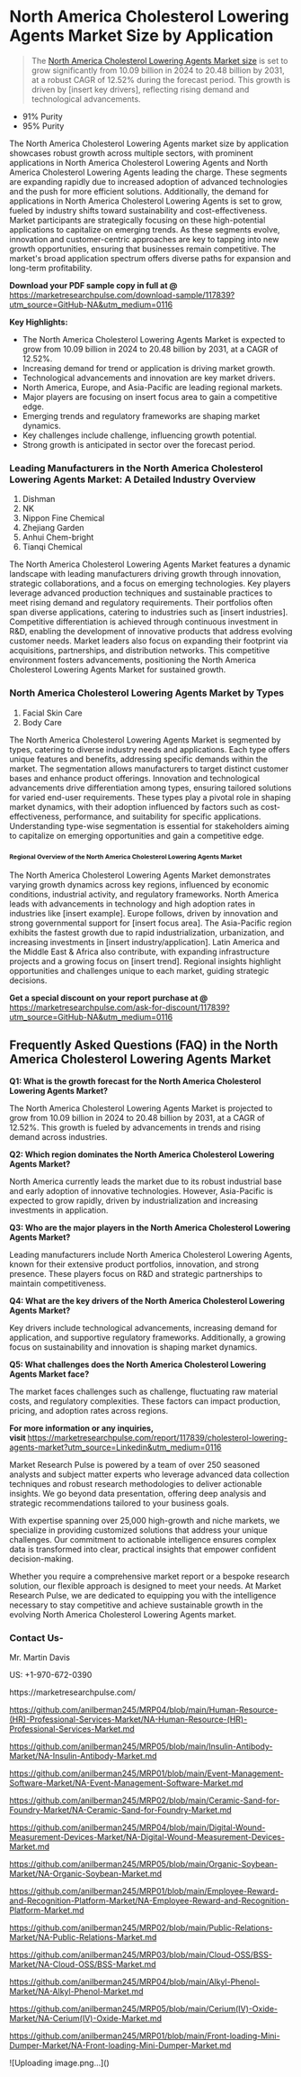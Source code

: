 <h1>North America Cholesterol Lowering Agents Market&nbsp;Size by Application</h1><blockquote><p>The <a href="https://marketresearchpulse.com/download-sample/117839?utm_source=GitHub-NA&amp;utm_medium=0116">North America Cholesterol Lowering Agents Market size</a> is set to grow significantly from 10.09 billion in 2024 to 20.48 billion by 2031, at a robust CAGR of 12.52% during the forecast period. This growth is driven by [insert key drivers], reflecting rising demand and technological advancements.</p></blockquote><ul><li>91% Purity<li> 95% Purity</li></ul><p>The North America Cholesterol Lowering Agents market size by application showcases robust growth across multiple sectors, with prominent applications in North America Cholesterol Lowering Agents and North America Cholesterol Lowering Agents leading the charge. These segments are expanding rapidly due to increased adoption of advanced technologies and the push for more efficient solutions. Additionally, the demand for applications in North America Cholesterol Lowering Agents is set to grow, fueled by industry shifts toward sustainability and cost-effectiveness. Market participants are strategically focusing on these high-potential applications to capitalize on emerging trends. As these segments evolve, innovation and customer-centric approaches are key to tapping into new growth opportunities, ensuring that businesses remain competitive. The market's broad application spectrum offers diverse paths for expansion and long-term profitability.</p><p><strong>Download your PDF sample copy in full at @ </strong><a href="https://marketresearchpulse.com/download-sample/117839?utm_source=GitHub-NA&amp;utm_medium=0116">https://marketresearchpulse.com/download-sample/117839?utm_source=GitHub-NA&amp;utm_medium=0116</a></p><p><strong>Key Highlights: </strong></p><ul><li>The North America Cholesterol Lowering Agents Market is expected to grow from 10.09 billion in 2024 to 20.48 billion by 2031, at a CAGR of 12.52%.</li><li>Increasing demand for trend or application is driving market growth.</li><li>Technological advancements and innovation are key market drivers.</li><li>North America, Europe, and Asia-Pacific are leading regional markets.</li><li>Major players are focusing on insert focus area to gain a competitive edge.</li><li>Emerging trends and regulatory frameworks are shaping market dynamics.</li><li>Key challenges include challenge, influencing growth potential.</li><li>Strong growth is anticipated in sector over the forecast period.</li></ul><h3>Leading Manufacturers in the North America Cholesterol Lowering Agents Market: A Detailed Industry Overview</h3><ol><li>Dishman</li><li>NK</li><li>Nippon Fine Chemical</li><li>Zhejiang Garden</li><li>Anhui Chem-bright</li><li>Tianqi Chemical</li></ol><div class="flex max-w-full flex-col flex-grow"><div class="min-h-8 text-message flex w-full flex-col items-end gap-2 whitespace-normal break-words [.text-message+&amp;]:mt-5" dir="auto" data-message-author-role="assistant" data-message-id="fd8432e4-4910-450d-b182-61b7bfb0a01f" data-message-model-slug="gpt-4o"><div class="flex w-full flex-col gap-1 empty:hidden first:pt-[3px]"><div class="markdown prose w-full break-words dark:prose-invert light"><p>The North America Cholesterol Lowering Agents Market features a dynamic landscape with leading manufacturers driving growth through innovation, strategic collaborations, and a focus on emerging technologies. Key players leverage advanced production techniques and sustainable practices to meet rising demand and regulatory requirements. Their portfolios often span diverse applications, catering to industries such as [insert industries]. Competitive differentiation is achieved through continuous investment in R&amp;D, enabling the development of innovative products that address evolving customer needs. Market leaders also focus on expanding their footprint via acquisitions, partnerships, and distribution networks. This competitive environment fosters advancements, positioning the North America Cholesterol Lowering Agents Market for sustained growth.</p></div></div></div></div><h3>North America Cholesterol Lowering Agents Market by Types</h3><ol><li>Facial Skin Care<li> Body Care</li></ol><div class="flex max-w-full flex-col flex-grow"><div class="min-h-8 text-message flex w-full flex-col items-end gap-2 whitespace-normal break-words [.text-message+&amp;]:mt-5" dir="auto" data-message-author-role="assistant" data-message-id="084470be-0bb7-4664-bddf-5156b4f41249" data-message-model-slug="gpt-4o-mini"><div class="flex w-full flex-col gap-1 empty:hidden first:pt-[3px]"><div class="markdown prose w-full break-words dark:prose-invert light"><p>The North America Cholesterol Lowering Agents Market is segmented by types, catering to diverse industry needs and applications. Each type offers unique features and benefits, addressing specific demands within the market. The segmentation allows manufacturers to target distinct customer bases and enhance product offerings. Innovation and technological advancements drive differentiation among types, ensuring tailored solutions for varied end-user requirements. These types play a pivotal role in shaping market dynamics, with their adoption influenced by factors such as cost-effectiveness, performance, and suitability for specific applications. Understanding type-wise segmentation is essential for stakeholders aiming to capitalize on emerging opportunities and gain a competitive edge.</p></div></div></div></div><h3><span style="font-size: 11px;">Regional Overview of the North America Cholesterol Lowering Agents Market</span></h3><div class="flex max-w-full flex-col flex-grow"><div class="min-h-8 text-message flex w-full flex-col items-end gap-2 whitespace-normal break-words [.text-message+&amp;]:mt-5" dir="auto" data-message-author-role="assistant" data-message-id="e9038762-ce64-4e30-91c9-9bd413514231" data-message-model-slug="gpt-4o-mini"><div class="flex w-full flex-col gap-1 empty:hidden first:pt-[3px]"><div class="markdown prose w-full break-words dark:prose-invert light"><p>The North America Cholesterol Lowering Agents Market demonstrates varying growth dynamics across key regions, influenced by economic conditions, industrial activity, and regulatory frameworks. North America leads with advancements in technology and high adoption rates in industries like [insert example]. Europe follows, driven by innovation and strong governmental support for [insert focus area]. The Asia-Pacific region exhibits the fastest growth due to rapid industrialization, urbanization, and increasing investments in [insert industry/application]. Latin America and the Middle East &amp; Africa also contribute, with expanding infrastructure projects and a growing focus on [insert trend]. Regional insights highlight opportunities and challenges unique to each market, guiding strategic decisions.</p></div></div></div></div><p><strong>Get a special discount on your report purchase at @ </strong><a href="https://marketresearchpulse.com/ask-for-discount/117839?utm_source=GitHub-NA&amp;utm_medium=0116">https://marketresearchpulse.com/ask-for-discount/117839?utm_source=GitHub-NA&amp;utm_medium=0116</a></p><h2>Frequently Asked Questions (FAQ) in the North America Cholesterol Lowering Agents Market</h2><p><strong>Q1: What is the growth forecast for the North America Cholesterol Lowering Agents Market?</strong></p><p>The North America Cholesterol Lowering Agents Market is projected to grow from 10.09 billion in 2024 to 20.48 billion by 2031, at a CAGR of 12.52%. This growth is fueled by advancements in trends and rising demand across industries.</p><p><strong>Q2: Which region dominates the North America Cholesterol Lowering Agents Market?</strong></p><p>North America currently leads the market due to its robust industrial base and early adoption of innovative technologies. However, Asia-Pacific is expected to grow rapidly, driven by industrialization and increasing investments in application.</p><p><strong>Q3: Who are the major players in the North America Cholesterol Lowering Agents Market?</strong></p><p>Leading manufacturers include North America Cholesterol Lowering Agents, known for their extensive product portfolios, innovation, and strong presence. These players focus on R&amp;D and strategic partnerships to maintain competitiveness.</p><p><strong>Q4: What are the key drivers of the North America Cholesterol Lowering Agents Market?</strong></p><p>Key drivers include technological advancements, increasing demand for application, and supportive regulatory frameworks. Additionally, a growing focus on sustainability and innovation is shaping market dynamics.</p><p><strong>Q5: What challenges does the North America Cholesterol Lowering Agents Market face?</strong></p><p>The market faces challenges such as challenge, fluctuating raw material costs, and regulatory complexities. These factors can impact production, pricing, and adoption rates across regions.</p><p><strong>For more information or any inquiries, visit&nbsp;</strong><a href="https://marketresearchpulse.com/report/117839/cholesterol-lowering-agents-market?utm_source=Linkedin&utm_medium=0116">https://marketresearchpulse.com/report/117839/cholesterol-lowering-agents-market?utm_source=Linkedin&utm_medium=0116</a></p><p>Market Research Pulse is powered by a team of over 250 seasoned analysts and subject matter experts who leverage advanced data collection techniques and robust research methodologies to deliver actionable insights. We go beyond data presentation, offering deep analysis and strategic recommendations tailored to your business goals.</p><p>With expertise spanning over 25,000 high-growth and niche markets, we specialize in providing customized solutions that address your unique challenges. Our commitment to actionable intelligence ensures complex data is transformed into clear, practical insights that empower confident decision-making.</p><p>Whether you require a comprehensive market report or a bespoke research solution, our flexible approach is designed to meet your needs. At Market Research Pulse, we are dedicated to equipping you with the intelligence necessary to stay competitive and achieve sustainable growth in the evolving North America Cholesterol Lowering Agents market.</p><h3><strong>Contact Us-</strong></h3><p>Mr. Martin Davis</p><p>US: +1-970-672-0390</p><p>https://marketresearchpulse.com/</p><p><a href="https://github.com/anilberman245/MRP04/blob/main/Human-Resource-(HR)-Professional-Services-Market/NA-Human-Resource-(HR)-Professional-Services-Market.md">https://github.com/anilberman245/MRP04/blob/main/Human-Resource-(HR)-Professional-Services-Market/NA-Human-Resource-(HR)-Professional-Services-Market.md</a></p><p><a href="https://github.com/anilberman245/MRP05/blob/main/Insulin-Antibody-Market/NA-Insulin-Antibody-Market.md">https://github.com/anilberman245/MRP05/blob/main/Insulin-Antibody-Market/NA-Insulin-Antibody-Market.md</a></p><p><a href="https://github.com/anilberman245/MRP01/blob/main/Event-Management-Software-Market/NA-Event-Management-Software-Market.md">https://github.com/anilberman245/MRP01/blob/main/Event-Management-Software-Market/NA-Event-Management-Software-Market.md</a></p><p><a href="https://github.com/anilberman245/MRP02/blob/main/Ceramic-Sand-for-Foundry-Market/NA-Ceramic-Sand-for-Foundry-Market.md">https://github.com/anilberman245/MRP02/blob/main/Ceramic-Sand-for-Foundry-Market/NA-Ceramic-Sand-for-Foundry-Market.md</a></p><p><a href="https://github.com/anilberman245/MRP04/blob/main/Digital-Wound-Measurement-Devices-Market/NA-Digital-Wound-Measurement-Devices-Market.md">https://github.com/anilberman245/MRP04/blob/main/Digital-Wound-Measurement-Devices-Market/NA-Digital-Wound-Measurement-Devices-Market.md</a></p><p><a href="https://github.com/anilberman245/MRP05/blob/main/Organic-Soybean-Market/NA-Organic-Soybean-Market.md">https://github.com/anilberman245/MRP05/blob/main/Organic-Soybean-Market/NA-Organic-Soybean-Market.md</a></p><p><a href="https://github.com/anilberman245/MRP01/blob/main/Employee-Reward-and-Recognition-Platform-Market/NA-Employee-Reward-and-Recognition-Platform-Market.md">https://github.com/anilberman245/MRP01/blob/main/Employee-Reward-and-Recognition-Platform-Market/NA-Employee-Reward-and-Recognition-Platform-Market.md</a></p><p><a href="https://github.com/anilberman245/MRP02/blob/main/Public-Relations-Market/NA-Public-Relations-Market.md">https://github.com/anilberman245/MRP02/blob/main/Public-Relations-Market/NA-Public-Relations-Market.md</a></p><p><a href="https://github.com/anilberman245/MRP03/blob/main/Cloud-OSS/BSS-Market/NA-Cloud-OSS/BSS-Market.md">https://github.com/anilberman245/MRP03/blob/main/Cloud-OSS/BSS-Market/NA-Cloud-OSS/BSS-Market.md</a></p><p><a href="https://github.com/anilberman245/MRP04/blob/main/Alkyl-Phenol-Market/NA-Alkyl-Phenol-Market.md">https://github.com/anilberman245/MRP04/blob/main/Alkyl-Phenol-Market/NA-Alkyl-Phenol-Market.md</a></p><p><a href="https://github.com/anilberman245/MRP05/blob/main/Cerium(IV)-Oxide-Market/NA-Cerium(IV)-Oxide-Market.md">https://github.com/anilberman245/MRP05/blob/main/Cerium(IV)-Oxide-Market/NA-Cerium(IV)-Oxide-Market.md</a></p><p><a href="https://github.com/anilberman245/MRP01/blob/main/Front-loading-Mini-Dumper-Market/NA-Front-loading-Mini-Dumper-Market.md">https://github.com/anilberman245/MRP01/blob/main/Front-loading-Mini-Dumper-Market/NA-Front-loading-Mini-Dumper-Market.md</a></p>
![Uploading image.png…]()
